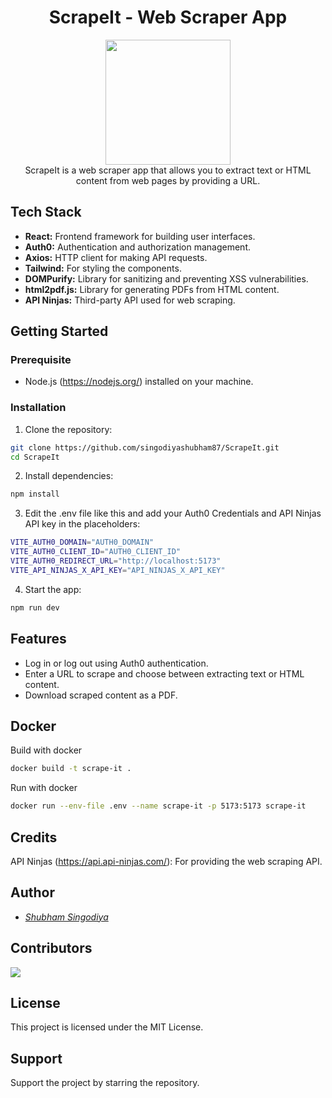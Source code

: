 <h1 align="center">ScrapeIt - Web Scraper App</h1>
<div align="center"><img src="./src/assets/images/scraperLogo.png" width="200px" height="200px"/></div>
<div align="center">ScrapeIt is a web scraper app that allows you to extract text or HTML content from web pages by providing a URL.</div>


## Tech Stack

- **React:**  Frontend framework for building user interfaces.
- **Auth0:**  Authentication and authorization management.
- **Axios:**  HTTP client for making API requests.
- **Tailwind:** For styling the components.
- **DOMPurify:** Library for sanitizing and preventing XSS vulnerabilities.
- **html2pdf.js:** Library for generating PDFs from HTML content.
- **API Ninjas:** Third-party API used for web scraping.

## Getting Started

### Prerequisite

- Node.js (https://nodejs.org/) installed on your machine.

### Installation

1. Clone the repository:
```bash
git clone https://github.com/singodiyashubham87/ScrapeIt.git
cd ScrapeIt
```
   
2. Install dependencies:
```bash
npm install
```
3. Edit the .env file like this and add your Auth0 Credentials and API Ninjas API key in the placeholders:
```bash
VITE_AUTH0_DOMAIN="AUTH0_DOMAIN"
VITE_AUTH0_CLIENT_ID="AUTH0_CLIENT_ID"
VITE_AUTH0_REDIRECT_URL="http://localhost:5173"
VITE_API_NINJAS_X_API_KEY="API_NINJAS_X_API_KEY"
```
4. Start the app:
```bash
npm run dev
  ```

## Features 

* Log in or log out using Auth0 authentication.
* Enter a URL to scrape and choose between extracting text or HTML content.
* Download scraped content as a PDF.

## Docker

Build with docker

```bash
docker build -t scrape-it .
```

Run with docker

```bash
docker run --env-file .env --name scrape-it -p 5173:5173 scrape-it
```
 
## Credits
API Ninjas (https://api.api-ninjas.com/): For providing the web scraping API.

## Author
* <a href="https://shubham-s-socials.vercel.app/"><i>Shubham Singodiya</i></a>

## Contributors

<div>
   <a href="https://github.com/singodiyashubham87/ScrapeIt/graphs/contributors">
   <img src="https://contrib.rocks/image?repo=singodiyashubham87/ScrapeIt"/>
   </a>
</div>

## License
This project is licensed under the MIT License.

## Support
Support the project by starring the repository.

